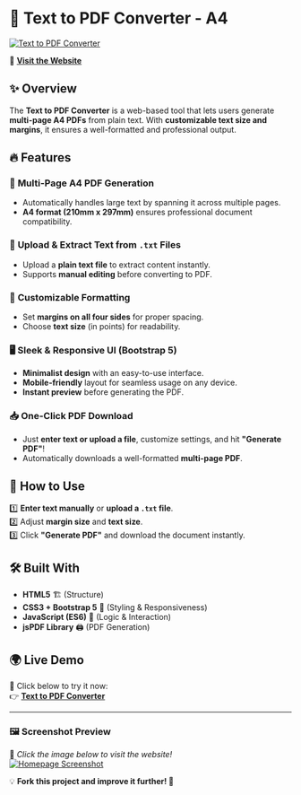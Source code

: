 # 📜 Text to PDF Converter - A4  

[![Text to PDF Converter](https://i.ibb.co/TxVGvcrC/Screenshot-20250325-071749-Web-Code.png)](https://aman4921-hash.github.io/Text-to-pdf-website/)  

🚀 **[Visit the Website](https://aman4921-hash.github.io/Text-to-pdf-website/)**  

## ✨ Overview  
The **Text to PDF Converter** is a web-based tool that lets users generate **multi-page A4 PDFs** from plain text. With **customizable text size and margins**, it ensures a well-formatted and professional output.  

## 🔥 Features  

### 📄 **Multi-Page A4 PDF Generation**  
- Automatically handles large text by spanning it across multiple pages.  
- **A4 format (210mm x 297mm)** ensures professional document compatibility.  

### 📂 **Upload & Extract Text from `.txt` Files**  
- Upload a **plain text file** to extract content instantly.  
- Supports **manual editing** before converting to PDF.  

### 🎨 **Customizable Formatting**  
- Set **margins on all four sides** for proper spacing.  
- Choose **text size** (in points) for readability.  

### 🖥 **Sleek & Responsive UI (Bootstrap 5)**  
- **Minimalist design** with an easy-to-use interface.  
- **Mobile-friendly** layout for seamless usage on any device.  
- **Instant preview** before generating the PDF.  

### 📥 **One-Click PDF Download**  
- Just **enter text or upload a file**, customize settings, and hit **"Generate PDF"**!  
- Automatically downloads a well-formatted **multi-page PDF**.  

## 🚀 How to Use  
1️⃣ **Enter text manually** or **upload a `.txt` file**.  
2️⃣ Adjust **margin size** and **text size**.  
3️⃣ Click **"Generate PDF"** and download the document instantly.  

## 🛠️ Built With  
- **HTML5** 🏗️ (Structure)  
- **CSS3 + Bootstrap 5** 🎨 (Styling & Responsiveness)  
- **JavaScript (ES6)** 🚀 (Logic & Interaction)  
- **jsPDF Library** 🖨️ (PDF Generation)  

## 🌍 Live Demo  
🔗 Click below to try it now:  
👉 **[Text to PDF Converter](https://aman4921-hash.github.io/Text-to-pdf-website/)**  

---

### 🖼️ Screenshot Preview  
🔗 *Click the image below to visit the website!*  
[![Homepage Screenshot](https://i.ibb.co/TxVGvcrC/Screenshot-20250325-071749-Web-Code.png)](https://aman4921-hash.github.io/Text-to-pdf-website/)  

💡 **Fork this project and improve it further! 🚀**  
